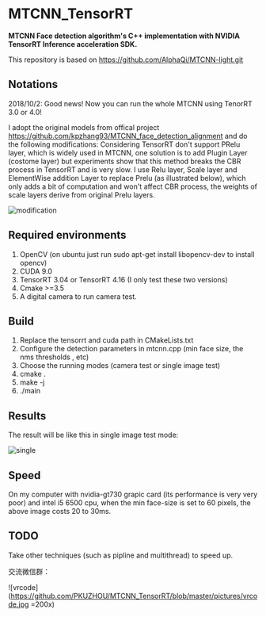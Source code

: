 # MTCNN_TensorRT

**MTCNN Face detection algorithm's C++ implementation with NVIDIA TensorRT Inference acceleration SDK.**

This repository is based on https://github.com/AlphaQi/MTCNN-light.git

## Notations

2018/10/2: Good news! Now you can run the whole MTCNN using TenorRT 3.0 or 4.0! 

I adopt the original models from offical project https://github.com/kpzhang93/MTCNN_face_detection_alignment and do the following modifications:
  Considering TensorRT don't support PRelu layer, which is widely used in MTCNN, one solution is to add Plugin Layer (costome layer) but experiments show that this method breaks the CBR process in TensorRT and is very slow. I use Relu layer, Scale layer and ElementWise addition Layer to replace Prelu (as illustrated below), which only adds a bit of computation and won't affect CBR process, the weights of scale layers derive from original Prelu layers. 
  
  ![modification](https://github.com/PKUZHOU/MTCNN_TensorRT/blob/master/pictures/modification.png)


## Required environments
1) OpenCV (on ubuntu just run sudo apt-get install libopencv-dev to install opencv)
1) CUDA 9.0
1) TensorRT 3.04 or TensorRT 4.16 (I only test these two versions)
1) Cmake >=3.5
1) A digital camera to run camera test.

## Build
1) Replace the tensorrt and cuda path in CMakeLists.txt
1) Configure the detection parameters in mtcnn.cpp (min face size, the nms thresholds , etc)
1) Choose the running modes (camera test or single image test)
1) cmake .
1) make -j
1) ./main

## Results
The result will be like this in single image test mode:

![single](https://github.com/PKUZHOU/MTCNN_TensorRT/blob/master/pictures/result.jpg)

## Speed
On my computer with nvidia-gt730 grapic card (its performance is very very poor) and intel i5 6500 cpu, when the min face-size is set to 60 pixels, the above image costs 20 to 30ms.

## TODO
Take other techniques (such as pipline and multithread) to speed up.

交流微信群：

![vrcode](https://github.com/PKUZHOU/MTCNN_TensorRT/blob/master/pictures/vrcode.jpg =200x)

